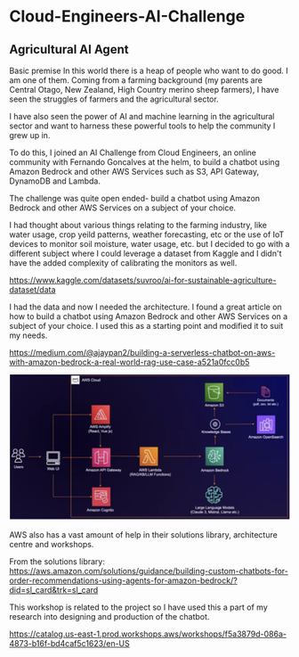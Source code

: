 # Cloud-Engineers-AI-Challenge
## Agricultural AI Agent ##
Basic premise
In this world there is a heap of people who want to do good. I am one of them. Coming from a farming background (my parents are Central Otago, New Zealand, High Country merino sheep farmers), I have seen the struggles of farmers and the agricultural sector.

I have also seen the power of AI and machine learning in the agricultural sector and want to harness these powerful tools to help the community I grew up in.

To do this, I joined an AI Challenge from Cloud Engineers, an online community with Fernando Goncalves at the helm, to build a chatbot using Amazon Bedrock and other AWS Services such as S3, API Gateway, DynamoDB and Lambda.

The challenge was quite open ended- build a chatbot using Amazon Bedrock and other AWS Services on a subject of your choice.

I had thought about various things relating to the farming industry, like water usage, crop yeild patterns, weather forecasting, etc or the use of IoT devices to monitor soil moisture, water usage, etc. but I decided to go with a different subject where I could leverage a dataset from Kaggle and I didn't have the added complexity of calibrating the monitors as well.

https://www.kaggle.com/datasets/suvroo/ai-for-sustainable-agriculture-dataset/data

I had the data and now I needed the architecture. I found a great article on how to build a chatbot using Amazon Bedrock and other AWS Services on a subject of your choice. I used this as a starting point and modified it to suit my needs.

https://medium.com/@ajaypan2/building-a-serverless-chatbot-on-aws-with-amazon-bedrock-a-real-world-rag-use-case-a521a0fcc0b5

![Alt text](images/image.png)

AWS also has a vast amount of help in their solutions library, architecture centre and workshops.

From the solutions library: https://aws.amazon.com/solutions/guidance/building-custom-chatbots-for-order-recommendations-using-agents-for-amazon-bedrock/?did=sl_card&trk=sl_card

This workshop is related to the project so I have used this a part of my research into designing and production of the chatbot.

https://catalog.us-east-1.prod.workshops.aws/workshops/f5a3879d-086a-4873-b16f-bd4caf5c1623/en-US
